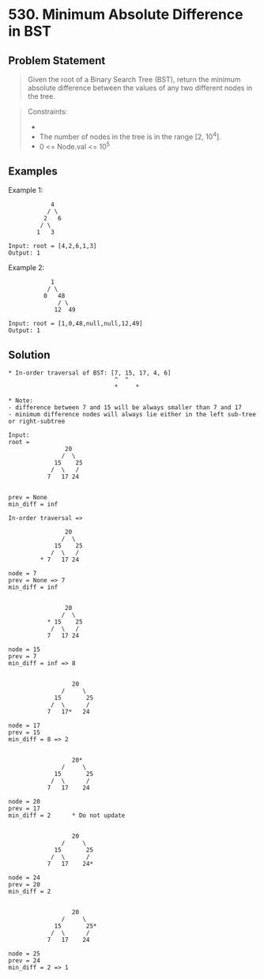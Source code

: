# 530. Minimum Absolute Difference in BST

## Problem Statement

> Given the root of a Binary Search Tree (BST), return the minimum absolute difference between the values of any two different nodes in the tree.

> Constraints:
>
> -
> - The number of nodes in the tree is in the range [2, 10<sup>4</sup>].
> - 0 <= Node.val <= 10<sup>5</sup>

## Examples

Example 1:

```
            4
           / \
          2   6
         / \
        1   3

Input: root = [4,2,6,1,3]
Output: 1
```

Example 2:

```
            1
           / \
          0   48
              / \
             12  49

Input: root = [1,0,48,null,null,12,49]
Output: 1
```

## Solution

```
* In-order traversal of BST: [7, 15, 17, 4, 6]
                              ^  ^
                              *     *

* Note:
- difference between 7 and 15 will be always smaller than 7 and 17
- minimum difference nodes will always lie either in the left sub-tree or right-subtree

Input:
root =
                20
               /  \
             15    25
            /  \   /
           7   17 24


prev = None
min_diff = inf

In-order traversal =>

                20
               /  \
             15    25
            /  \   /
         * 7   17 24

node = 7
prev = None => 7
min_diff = inf


                20
               /  \
           * 15    25
            /  \   /
           7   17 24

node = 15
prev = 7
min_diff = inf => 8


                  20
               /     \
             15       25
            /  \      /
           7   17*   24

node = 17
prev = 15
min_diff = 8 => 2


                  20*
               /     \
             15       25
            /  \      /
           7   17    24

node = 20
prev = 17
min_diff = 2      * Do not update


                  20
               /     \
             15       25
            /  \      /
           7   17    24*

node = 24
prev = 20
min_diff = 2


                  20
               /     \
             15       25*
            /  \      /
           7   17    24

node = 25
prev = 24
min_diff = 2 => 1
```
